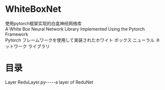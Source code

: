 # WhiteBoxNet
使用pytorch框架实现的白盒神经网络库  
A White Box Neural Network Library Implemented Using the Pytorch Framework  
Pytorch フレームワークを使用して実装されたホワイト ボックス ニューラル ネットワーク ライブラリ  

# 目录
Layer
  ReduLayer.py-----a layer of ReduNet
